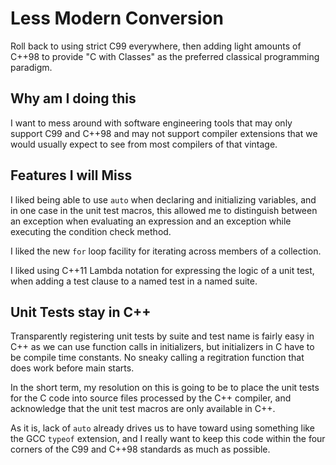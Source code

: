 Less Modern Conversion
======================

Roll back to using strict C99 everywhere, then adding
light amounts of C++98 to provide "C with Classes" as
the preferred classical programming paradigm.

Why am I doing this
-------------------

I want to mess around with software engineering tools that
may only support C99 and C++98 and may not support compiler
extensions that we would usually expect to see from most
compilers of that vintage.

Features I will Miss
--------------------

I liked being able to use `auto` when declaring and
initializing variables, and in one case in the unit
test macros, this allowed me to distinguish between
an exception when evaluating an expression and an
exception while executing the condition check method.

I liked the new `for` loop facility for iterating
across members of a collection.

I liked using C++11 Lambda notation for expressing
the logic of a unit test, when adding a test clause
to a named test in a named suite.

Unit Tests stay in C++
----------------------

Transparently registering unit tests by suite and test
name is fairly easy in C++ as we can use function calls
in initializers, but initializers in C have to be
compile time constants. No sneaky calling a regitration
function that does work before main starts.

In the short term, my resolution on this is going to be
to place the unit tests for the C code into source files
processed by the C++ compiler, and acknowledge that the
unit test macros are only available in C++.

As it is, lack of `auto` already drives us to have toward
using something like the GCC `typeof` extension, and I
really want to keep this code within the four corners of
the C99 and C++98 standards as much as possible.

